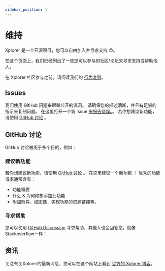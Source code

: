 ```yaml
---
sidebar_position: 1
---
```

# 维持
Xplorer 是一个开源项目，您可以自由加入并寻求支持 😊。

在这个页面上，我们已经列出了一些您可以参与的社区/论坛来寻求支持或帮助他人。

在 Xplorer 社区参与之前，请阅读我们的 [行为准则](../CODE_OF_CONDUCT)。

## Issues
我们使用 GitHub 问题来跟踪公开的漏洞。 请确保您的描述清晰，并且有足够的指示来复制问题。 在这里打开一个新 Issue [来报告错误。](https://github.com/kimlimjustin/xplorer/issues)。 若你想建议新功能，请使用 [GitHub 讨论](https://github.com/kimlimjustin/xplorer/discussions) 。

## GitHub 讨论
GitHub 讨论被用于多个目的，例如：

### 建议新功能
若你想建议新功能，请使用 [GitHub 讨论](https://github.com/kimlimjustin/xplorer/discussions) 。 在这里建议一个新功能 [](https://github.com/kimlimjustin/xplorer/discussions)！ 优秀的功能请求通常含有：
- 功能概要
- 什么 & 为何你想添加此功能
- 附加附件，如图像，实现功能的资源链接等。
### 寻求帮助
您可以使用 [GitHub Discussion](https://github.com/kimlimjustin/xplorer/discussions) 寻求帮助，其他人也会回答您，就像Stackoverflow一样！

## 资讯
关注有关Xplorer的最新消息，您可以在这个网站上看到 [官方的 Xplorer 博客](/blog)。